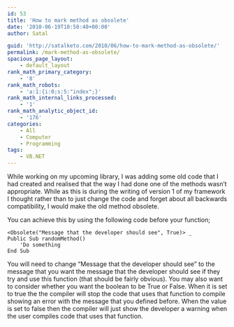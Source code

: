 ```yaml
---
id: 53
title: 'How to mark method as obsolete'
date: '2010-06-19T10:50:40+00:00'
author: Satal

guid: 'http://satalketo.com/2010/06/how-to-mark-method-as-obsolete/'
permalink: /mark-method-as-obsolete/
spacious_page_layout:
    - default_layout
rank_math_primary_category:
    - '8'
rank_math_robots:
    - 'a:1:{i:0;s:5:"index";}'
rank_math_internal_links_processed:
    - '1'
rank_math_analytic_object_id:
    - '176'
categories:
    - All
    - Computer
    - Programming
tags:
    - VB.NET
---
```


While working on my upcoming library, I was adding some old code that I had created and realised that the way I had done one of the methods wasn’t appropriate. While as this is during the writing of version 1 of my framework I thought rather than to just change the code and forget about all backwards compatibility, I would make the old method obsolete.

You can achieve this by using the following code before your function;

```vbnet
<Obsolete("Message that the developer should see", True)> _
Public Sub randomMethod()
    'Do something
End Sub
```

You will need to change “Message that the developer should see” to the message that you want the message that the developer should see if they try and use this function (that should be fairly obvious). You may also want to consider whether you want the boolean to be True or False. When it is set to true the the compiler will stop the code that uses that function to compile showing an error with the message that you defined before. When the value is set to false then the compiler will just show the developer a warning when the user compiles code that uses that function.